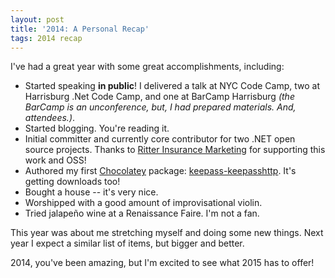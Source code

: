 ```yaml
---
layout: post
title: '2014: A Personal Recap'
tags: 2014 recap
---
```


I've had a great year with some great accomplishments, including:

- Started speaking **in public**! I delivered a talk at NYC Code Camp, two at Harrisburg .Net Code Camp, and one at BarCamp Harrisburg *(the BarCamp is an unconference, but, I had prepared materials. And, attendees.)*.
- Started blogging. You're reading it.
- Initial committer and currently core contributor for two .NET open source projects. Thanks to [Ritter Insurance Marketing](http://www.ritterim.com/) for supporting this work and OSS!
- Authored my first [Chocolatey](https://chocolatey.org/) package: [keepass-keepasshttp](https://chocolatey.org/packages/keepass-keepasshttp). It's getting downloads too!
- Bought a house -- it's very nice.
- Worshipped with a good amount of improvisational violin.
- Tried jalapeño wine at a Renaissance Faire. I'm not a fan.

This year was about me stretching myself and doing some new things. Next year I expect a similar list of items, but bigger and better.

2014, you've been amazing, but I'm excited to see what 2015 has to offer!
